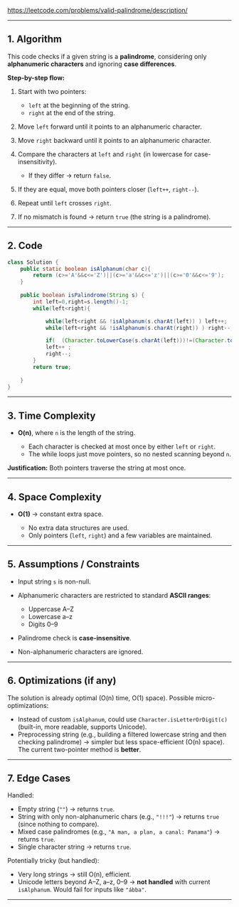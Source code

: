 https://leetcode.com/problems/valid-palindrome/description/



---

## 1. **Algorithm**

This code checks if a given string is a **palindrome**, considering only **alphanumeric characters** and ignoring **case differences**.

**Step-by-step flow:**

1. Start with two pointers:

   * `left` at the beginning of the string.
   * `right` at the end of the string.
2. Move `left` forward until it points to an alphanumeric character.
3. Move `right` backward until it points to an alphanumeric character.
4. Compare the characters at `left` and `right` (in lowercase for case-insensitivity).

   * If they differ → return `false`.
5. If they are equal, move both pointers closer (`left++`, `right--`).
6. Repeat until `left` crosses `right`.
7. If no mismatch is found → return `true` (the string is a palindrome).

---

## 2. **Code**

```java
class Solution {
    public static boolean isAlphanum(char c){
        return (c>='A'&&c<='Z')||(c>='a'&&c<='z')||(c>='0'&&c<='9');
    }
    
    public boolean isPalindrome(String s) {
        int left=0,right=s.length()-1;
        while(left<right){

            while(left<right && !isAlphanum(s.charAt(left)) ) left++;
            while(left<right && !isAlphanum(s.charAt(right)) ) right--;

            if(  (Character.toLowerCase(s.charAt(left)))!=(Character.toLowerCase(s.charAt(right)) ) ) return false;
            left++ ;
            right--;
        }
        return true;
       
    }
}
```

---

## 3. **Time Complexity**

* **O(n)**, where `n` is the length of the string.

  * Each character is checked at most once by either `left` or `right`.
  * The while loops just move pointers, so no nested scanning beyond `n`.

**Justification:** Both pointers traverse the string at most once.

---

## 4. **Space Complexity**

* **O(1)** → constant extra space.

  * No extra data structures are used.
  * Only pointers (`left`, `right`) and a few variables are maintained.

---

## 5. **Assumptions / Constraints**

* Input string `s` is non-null.
* Alphanumeric characters are restricted to standard **ASCII ranges**:

  * Uppercase A–Z
  * Lowercase a–z
  * Digits 0–9
* Palindrome check is **case-insensitive**.
* Non-alphanumeric characters are ignored.

---

## 6. **Optimizations (if any)**

The solution is already optimal (O(n) time, O(1) space).
Possible micro-optimizations:

* Instead of custom `isAlphanum`, could use `Character.isLetterOrDigit(c)` (built-in, more readable, supports Unicode).
* Preprocessing string (e.g., building a filtered lowercase string and then checking palindrome) → simpler but less space-efficient (O(n) space). The current two-pointer method is **better**.

---

## 7. **Edge Cases**

Handled:

* Empty string (`""`) → returns `true`.
* String with only non-alphanumeric chars (e.g., `"!!!"`) → returns `true` (since nothing to compare).
* Mixed case palindromes (e.g., `"A man, a plan, a canal: Panama"`) → returns `true`.
* Single character string → returns `true`.

Potentially tricky (but handled):

* Very long strings → still O(n), efficient.
* Unicode letters beyond A–Z, a–z, 0–9 → **not handled** with current `isAlphanum`. Would fail for inputs like `"ábba"`.

---


